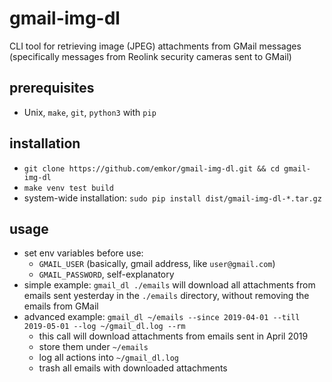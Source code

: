 # gmail-img-dl
CLI tool for retrieving image (JPEG) attachments from GMail messages (specifically messages from Reolink security cameras sent to GMail)

## prerequisites
- Unix, `make`, `git`, `python3` with `pip`

## installation
- `git clone https://github.com/emkor/gmail-img-dl.git && cd gmail-img-dl`
- `make venv test build`
- system-wide installation: `sudo pip install dist/gmail-img-dl-*.tar.gz`

## usage
- set env variables before use:
    - `GMAIL_USER` (basically, gmail address, like `user@gmail.com`)
    - `GMAIL_PASSWORD`, self-explanatory
- simple example: `gmail_dl ./emails` will download all attachments from emails sent yesterday in the `./emails` directory, without removing the emails from GMail
- advanced example: `gmail_dl ~/emails --since 2019-04-01 --till 2019-05-01 --log ~/gmail_dl.log --rm`
    - this call will download attachments from emails sent in April 2019
    - store them under `~/emails`
    - log all actions into `~/gmail_dl.log`
    - trash all emails with downloaded attachments